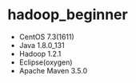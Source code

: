 # hadoop_beginner
* CentOS 7.3(1611)
* Java 1.8.0_131
* Hadoop 1.2.1
* Eclipse(oxygen)
* Apache Maven 3.5.0
